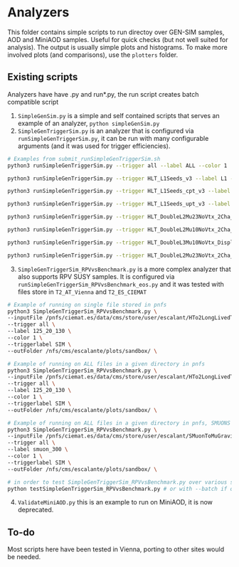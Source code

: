 # Analyzers

This folder contains simple scripts to run directoy over GEN-SIM samples, AOD and MiniAOD samples. Useful for quick checks (but not well suited for analysis).
The output is usually simple plots and histograms. To make more involved plots (and comparisons), use the `plotters` folder.

## Existing scripts

Analyzers have have .py and run*.py, the run script creates batch compatible script

1. `SimpleGenSim.py` is a simple and self contained scripts that serves an example of an analyzer, `python simpleGenSim.py` 
2. `SimpleGenTriggerSim.py` is an analyzer that is configured via `runSimpleGenTriggerSim.py`, it can be run with many configurable arguments (and it was used for trigger efficiencies).

```bash
# Examples from submit_runSimpleGenTriggerSim.sh
python3 runSimpleGenTriggerSim.py --trigger all --label ALL --color 1

python3 runSimpleGenTriggerSim.py --trigger HLT_L1Seeds_v3 --label L1 --color 14

python3 runSimpleGenTriggerSim.py --trigger HLT_L1Seeds_cpt_v3 --label L1cpt --color 11

python3 runSimpleGenTriggerSim.py --trigger HLT_L1Seeds_upt_v3 --label L1upt --color 12

python3 runSimpleGenTriggerSim.py --trigger HLT_DoubleL2Mu23NoVtx_2Cha_v3,HLT_DoubleL2Mu23NoVtx_2Cha_CosmicSeed_v3 --label L2 --color 2

python3 runSimpleGenTriggerSim.py --trigger HLT_DoubleL2Mu10NoVtx_2Cha_PromptL3Mu0Veto_Iter3_v1,HLT_DoubleL2Mu10NoVtx_2Cha_CosmicSeed_PromptL3Mu0Veto_v1 --label L2VetoPrompt --color 4

python3 runSimpleGenTriggerSim.py --trigger HLT_DoubleL3Mu10NoVtx_Displaced_v1,HLT_DoubleL3Mu10NoVtx_CosmicSeed_Displaced_v1 --label L3 --color 8

python3 runSimpleGenTriggerSim.py --trigger HLT_DoubleL2Mu23NoVtx_2Cha_v3,HLT_DoubleL2Mu23NoVtx_2Cha_CosmicSeed_v3,HLT_DoubleL3Mu10NoVtx_Displaced_v1,HLT_DoubleL3Mu10NoVtx_CosmicSeed_Displaced_v1,HLT_DoubleL2Mu10NoVtx_2Cha_PromptL3Mu0Veto_Iter3_v1,HLT_DoubleL2Mu10NoVtx_2Cha_CosmicSeed_PromptL3Mu0Veto_v1 --label HLT --color 28    
```

3.  `SimpleGenTriggerSim_RPVvsBenchmark.py` is a more complex analyzer that also supports RPV SUSY samples. It is configured via `runSimpleGenTriggerSim_RPVvsBenchmark_eos.py` and it was tested with files store in `T2_AT_Vienna` and `T2_ES_CIEMAT`

```bash
# Example of running on single file stored in pnfs
python3 SimpleGenTriggerSim_RPVvsBenchmark.py \
--inputFile /pnfs/ciemat.es/data/cms/store/user/escalant/HTo2LongLivedTo2mu2jets_MH-125_MFF-20_CTau-130mm_TuneCP5_13p6TeV_pythia8/crab_HTo2LongLivedTo2mu2jets_MH-125_MFF-20_CTau-130mm_TuneCP5_13p6TeV_pythia8_GS-October2023_ToDelete/231017_102029/0000/HTo2LongLivedTo2mu2jets_MH-125_MFF-20_CTau-130mm_TuneCP5_13p6TeV_pythia8_GS_1.root \
--trigger all \
--label 125_20_130 \
--color 1 \
--triggerlabel SIM \
--outFolder /nfs/cms/escalante/plots/sandbox/ \

# Example of running on ALL files in a given directory in pnfs
python3 SimpleGenTriggerSim_RPVvsBenchmark.py \
--inputFile /pnfs/ciemat.es/data/cms/store/user/escalant/HTo2LongLivedTo2mu2jets_MH-125_MFF-20_CTau-130mm_TuneCP5_13p6TeV_pythia8/crab_HTo2LongLivedTo2mu2jets_MH-125_MFF-20_CTau-130mm_TuneCP5_13p6TeV_pythia8_GS-October2023_ToDelete/231017_102029/0000/ \
--trigger all \
--label 125_20_130 \
--color 1 \
--triggerlabel SIM \
--outFolder /nfs/cms/escalante/plots/sandbox/ \

# Example of running on ALL files in a given directory in pnfs, SMUONS
python3 SimpleGenTriggerSim_RPVvsBenchmark.py \
--inputFile /pnfs/ciemat.es/data/cms/store/user/escalant/SMuonToMuGravitino-MSmuon_300_ctau_100mm_TuneCP5_13p6TeV_pythia8/crab_SMuonToMuGravitino-MSmuon_300_ctau_100mm_TuneCP5_13p6TeV_pythia8_GS-October2023_ToDelete/231026_133146/0000/ \
--trigger all \
--label smuon_300 \
--color 1 \
--triggerlabel SIM \
--outFolder /nfs/cms/escalante/plots/sandbox/ \

# in order to test SimpleGenTriggerSim_RPVvsBenchmark.py over various signal models, one can run a testScript:
python testSimpleGenTriggerSim_RPVvsBenchmark.py # or with --batch if one wants do it in batch mode
```

4. `ValidateMiniAOD.py` this is an example to run on MiniAOD, it is now deprecated.

## To-do

Most scripts here have been tested in Vienna, porting to other sites would be needed. 
